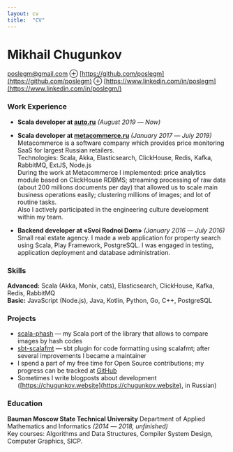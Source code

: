 ```yaml
---
layout: cv 
title:  "CV"
---
```


# Mikhail Chugunkov 

poslegm@gmail.com ⊕ [https://github.com/poslegm](https://github.com/poslegm) ⊕ [https://www.linkedin.com/in/poslegm](https://www.linkedin.com/in/poslegm/)

### Work Experience 
* __Scala developer at [auto.ru](https://auto.ru/)__ _(August 2019 ― Now)_  

* __Scala developer at [metacommerce.ru](https://www.metacommerce.ru/)__ _(January 2017 ― July 2019)_  
Metacommerce is a software company which provides price monitoring SaaS for largest Russian retailers.  
Technologies: Scala, Akka, Elasticsearch, ClickHouse, Redis, Kafka, RabbitMQ, ExtJS, Node.js   
During the work at Metacommerce I implemented: price analytics module based on ClickHouse RDBMS; streaming processing of raw data (about 200 millions documents per day) that allowed us to scale main business operations easily; clustering millions of images; and lot of routine tasks.  
Also I actively participated in the engineering culture development within my team.

* __Backend developer at «Svoi Rodnoi Dom»__ _(January 2016 ― July 2016)_  
Small real estate agency. I made a web application for property search using Scala, Play Framework, PostgreSQL. I was engaged in testing, application deployment and database administration. 

### Skills 
__Advanced:__ Scala (Akka, Monix, cats), Elasticsearch, ClickHouse, Kafka, Redis, RabbitMQ  
__Basic:__ JavaScript (Node.js), Java, Kotlin, Python, Go, C++, PostgreSQL

### Projects 
* [scala-phash](https://github.com/poslegm/scala-phash) ― my Scala port of the library that allows to compare images by hash codes 
* [sbt-scalafmt](https://github.com/scalameta/sbt-scalafmt) ― sbt plugin for code formatting using scalafmt; after several improvements I became a maintainer
* I spend a part of my free time for Open Source contributions; my progress can be tracked at [GitHub](http://github.com/poslegm/) 
* Sometimes I write blogposts about development ([https://chugunkov.website](https://chugunkov.website), in Russian) 

### Education 

__Bauman Moscow State Technical University__ Department of Applied Mathematics and Informatics _(2014 ― 2018, unfinished)_  
Key courses: Algorithms and Data Structures, Compiler System Design, Computer Graphics, SICP. 

